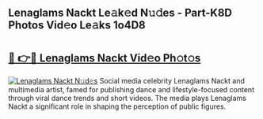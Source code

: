 ## Lenaglams Nackt Le𝚊k𝚎d N𝚞𝚍es - Part-K8D Photos Vid𝚎o Le𝚊ks 1o4D8

# <h2><a href="http://fb03ljy.evod.top/?m=Lenaglams+Nackt">🔗 👉🔴 Lenaglams Nackt Vid𝚎o Ph𝚘t𝚘s</a></h2>

[![Lenaglams Nackt N𝚞d𝚎s](https://i.imgur.com/8V9OHl7.gif)](http://fb03ljy.evod.top/?m=Lenaglams+Nackt)
Social media celebrity Lenaglams Nackt and multimedia artist, famed for publishing dance and lifestyle-focused content through viral dance trends and short videos. The media plays Lenaglams Nackt a significant role in shaping the perception of public figures. 
